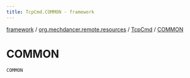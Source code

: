 ```yaml
---
title: TcpCmd.COMMON - framework
---
```


[framework](../../index.html) / [org.mechdancer.remote.resources](../index.html) / [TcpCmd](index.html) / [COMMON](./-c-o-m-m-o-n.html)

# COMMON

`COMMON`